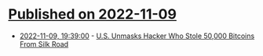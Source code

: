 # [Published on 2022-11-09](index.md)

* [2022-11-09, 19:39:00](https://soylentnews.org/article.pl?sid=22/11/08/1520221&from=rss) - [U.S. Unmasks Hacker Who Stole 50,000 Bitcoins From Silk Road](https://soylentnews.org/article.pl?sid=22/11/08/1520221&from=rss)
